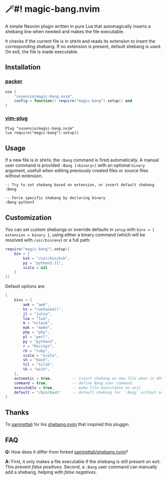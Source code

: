 # 🪄#! magic-bang.nvim 

A simple Neovim plugin written in pure Lua that automagically inserts a shebang line
when needed and makes the file executable.

It checks if the current file is in `$PATH` and reads its extension to insert the corresponding shebang.
If no extension is present, default shebang is used.
On exit, the file is made executable.

## Installation

### [packer](https://github.com/wbthomason/packer.nvim)
```lua
use {
    "susensio/magic-bang.nvim",
    config = function() require("magic-bang").setup() end
}
```

### [vim-plug](https://github.com/junegunn/vim-plug)
```vim
Plug "susensio/magic-bang.nvim"
lua require("magic-bang").setup()
```



## Usage

If a new file is in `$PATH`, the `:Bang` command is fired automatically. A manual user command is provided `:Bang [<binary>]` with an optional `binary` argument, usefull when editing previously created files or source files without extension.
```
-- Try to set shebang based on extension, or insert default shebang
:Bang

-- Force specific shebang by declaring binary
:Bang python3
```


## Customization

You can set custom shebangs or override defaults in `setup` with `bins = { extension = binary }`, using either a binary command (which will be resolved with `/usr/bin/env`) or a full path:

```lua
require("magic-bang").setup({
    bin = {
        ksh = "/usr/bin/ksh",
        py = "python3.11",
        scala = nil
    }
})
```

Default options are:
```lua
{
    bins = {
        awk = "awk",
        hs = "runhaskell",
        jl = "julia",
        lua = "lua",
        m = "octave",
        mak = "make",
        php = "php",
        pl = "perl",
        py = "python3",
        r = "Rscript",
        rb = "ruby",
        scala = "scala",
        sh = "bash",
        tcl = "tclsh",
        tk = "wish",
    },
    automatic = true,         -- insert shebang on new file when in $PATH
    command = true,           -- define Bang user command
    executable = true,        -- make file executable on exit
    default = "/bin/bash"     -- default shebang for `:Bang` without args
}
```

## Thanks

To [samirettali](https://github.com/samirettali) for his [shebang.nvim](https://github.com/samirettali/shebang.nvim) that inspired this pluggin.

## FAQ

**Q:** How does it differ from forked [samirettali/shebang.nvim](https://github.com/samirettali/shebang.nvim)?

**A:** First, it only makes a file executable if the shebang is still present on exit. This prevent _false positives_. Second, a `:Bang` user command can manually add a shebang, helping with _false negatives_.

